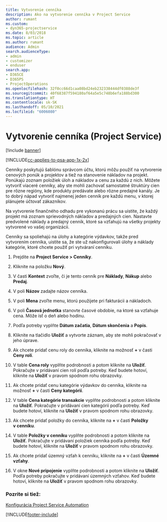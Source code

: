 ```yaml
---
title: Vytvorenie cenníka
description: Ako na vytvorenie cenníka v Project Service
author: rumant
ms.custom:
- dyn365-projectservice
ms.date: 8/03/2018
ms.topic: article
ms.author: rumant
audience: Admin
search.audienceType:
- admin
- customizer
- enduser
search.app:
- D365CE
- D365PS
- ProjectOperations
ms.openlocfilehash: 32f0cc66d1caa08bd24eb232338444df0388de3f
ms.sourcegitcommit: 40f68387f594180af64a5e5c748b6efa188bd300
ms.translationtype: HT
ms.contentlocale: sk-SK
ms.lasthandoff: 05/10/2021
ms.locfileid: "6006080"
---
```

# <a name="create-a-price-list-project-service"></a>Vytvorenie cenníka (Project Service)

[!include [banner](../includes/psa-now-project-operations.md)]

[!INCLUDE[cc-applies-to-psa-app-1x-2x](../includes/cc-applies-to-psa-app-1x-2x.md)]

Cenníky poskytujú šablónu správcom účtu, ktorú môžu použiť na vytvorenie cenových ponúk a projektov a tiež na stanovenie nákladov na projekt. Ponúkajú zoznam položiek úloh a nákladov a cenu za každú z nich. Môžete vytvoriť viaceré cenníky, aby ste mohli zachovať samostatné štruktúry cien pre rôzne regióny, kde produkty predávate alebo rôzne predajné kanály. Je to dobrý nápad vytvoriť najmenej jeden cenník pre každú menu, v ktorej plánujete účtovať zákazníkov.  
  
Na vytvorenie finančného odhadu pre vykonanú prácu sa uistite, že každý projekt má zoznam sprievodných nákladov a predajných cien. Nastavte predvolené náklady a predajný cenník, ktoré sa vzťahujú na všetky projekty vytvorené vo vašej organizácii.  
  
Cenníky sa spoliehajú na úlohy a kategórie výdavkov, takže pred vytvorením cenníka, uistite sa, že ste už nakonfigurovali úlohy a náklady kategórie, ktoré chcete použiť pri vytváraní cenníku.  
  
1.  Prejdite na **Project Service > Cenníky**.  
  
2.  Kliknite na položku **Nový**.  
  
3.  V časti **Kontext** zvoľte, či je tento cenník pre **Náklady**, **Nákup** alebo **Predaj**.  
  
4.  V poli **Názov** zadajte názov cenníka.  
  
5.  V poli **Mena** zvoľte menu, ktorú použijete pri fakturácii a nákladoch.  
  
6.  V poli **Časová jednotka** stanovte časové obdobie, na ktoré sa vzťahuje cena. Môže ísť o deň alebo hodinu.  
  
7.  Podľa potreby vyplňte **Dátum začatia**, **Dátum skončenia** a **Popis**.  
  
8.  Kliknite na tlačidlo **Uložiť** a vytvorte záznam, aby ste mohli pokračovať v jeho úprave.  
  
9. Ak chcete pridať cenu roly do cenníka, kliknite na možnosť **+** v časti **Ceny rolí**.  
  
10. V table **Cena roly** vyplňte podrobnosti a potom kliknite na **Uložiť**. Pokračujte v pridávaní cien rolí podľa potreby. Keď budete hotoví, kliknite na **Uložiť** v pravom spodnom rohu obrazovky.  
  
11. Ak chcete pridať cenu kategórie výdavkov do cenníka, kliknite na možnosť **+** v časti **Ceny kategórií**.  
  
12. V table **Cena kategórie transakcie** vyplňte podrobnosti a potom kliknite na **Uložiť**. Pokračujte v pridávaní cien kategórií podľa potreby. Keď budete hotoví, kliknite na **Uložiť** v pravom spodnom rohu obrazovky.  
  
13. Ak chcete pridať položky do cenníka, kliknite na **+** v časti **Položky v cenníku**.  
  
14. V table **Položky v cenníku** vyplňte podrobnosti a potom kliknite na **Uložiť**. Pokračujte v pridávaní položiek cenníka podľa potreby. Keď budete hotoví, kliknite na **Uložiť** v pravom spodnom rohu obrazovky.  
  
15. Ak chcete pridať územný vzťah k cenníku, kliknite na **+** v časti **Územné vzťahy**.  
  
16. V okne **Nové pripojenie** vyplňte podrobnosti a potom kliknite na **Uložiť**. Podľa potreby pokračujte v pridávaní územných vzťahov. Keď budete hotoví, kliknite na **Uložiť** v pravom spodnom rohu obrazovky.  
  
### <a name="see-also"></a>Pozrite si tiež:  
 [Konfigurácia Project Service Automation](../psa/configure.md)


[!INCLUDE[footer-include](../includes/footer-banner.md)]